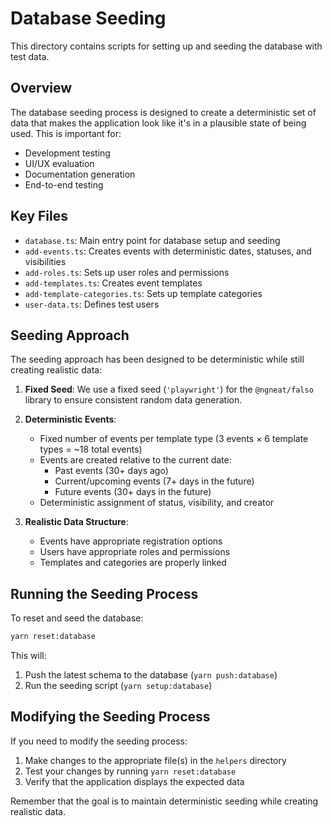 # Database Seeding

This directory contains scripts for setting up and seeding the database with test data.

## Overview

The database seeding process is designed to create a deterministic set of data that makes the application look like it's in a plausible state of being used. This is important for:

- Development testing
- UI/UX evaluation
- Documentation generation
- End-to-end testing

## Key Files

- `database.ts`: Main entry point for database setup and seeding
- `add-events.ts`: Creates events with deterministic dates, statuses, and visibilities
- `add-roles.ts`: Sets up user roles and permissions
- `add-templates.ts`: Creates event templates
- `add-template-categories.ts`: Sets up template categories
- `user-data.ts`: Defines test users

## Seeding Approach

The seeding approach has been designed to be deterministic while still creating realistic data:

1. **Fixed Seed**: We use a fixed seed (`'playwright'`) for the `@ngneat/falso` library to ensure consistent random data generation.

2. **Deterministic Events**: 
   - Fixed number of events per template type (3 events × 6 template types = ~18 total events)
   - Events are created relative to the current date:
     - Past events (30+ days ago)
     - Current/upcoming events (7+ days in the future)
     - Future events (30+ days in the future)
   - Deterministic assignment of status, visibility, and creator

3. **Realistic Data Structure**:
   - Events have appropriate registration options
   - Users have appropriate roles and permissions
   - Templates and categories are properly linked

## Running the Seeding Process

To reset and seed the database:

```bash
yarn reset:database
```

This will:
1. Push the latest schema to the database (`yarn push:database`)
2. Run the seeding script (`yarn setup:database`)

## Modifying the Seeding Process

If you need to modify the seeding process:

1. Make changes to the appropriate file(s) in the `helpers` directory
2. Test your changes by running `yarn reset:database`
3. Verify that the application displays the expected data

Remember that the goal is to maintain deterministic seeding while creating realistic data.

